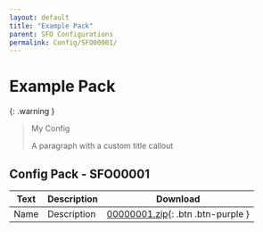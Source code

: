```yaml
---
layout: default
title: "Example Pack"
parent: SFO Configurations
permalink: Config/SFO00001/
---
```

# Example Pack

{: .warning }
> My Config
>
> A paragraph with a custom title callout

## Config Pack - SFO00001

| Text | Description | Download |
|------|----------|:-------------:|
| Name | Description | [00000001.zip](00000001.zip){: .btn .btn-purple } | 
 


